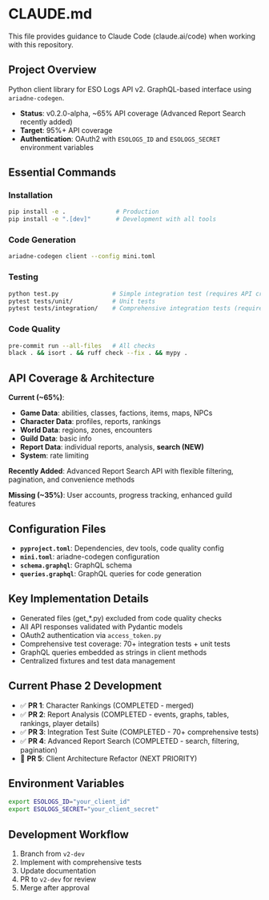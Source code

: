 # CLAUDE.md

This file provides guidance to Claude Code (claude.ai/code) when working with this repository.

## Project Overview
Python client library for ESO Logs API v2. GraphQL-based interface using `ariadne-codegen`.
- **Status**: v0.2.0-alpha, ~65% API coverage (Advanced Report Search recently added)
- **Target**: 95%+ API coverage
- **Authentication**: OAuth2 with `ESOLOGS_ID` and `ESOLOGS_SECRET` environment variables

## Essential Commands

### Installation
```bash
pip install -e .              # Production
pip install -e ".[dev]"       # Development with all tools
```

### Code Generation
```bash
ariadne-codegen client --config mini.toml
```

### Testing
```bash
python test.py               # Simple integration test (requires API credentials)
pytest tests/unit/           # Unit tests
pytest tests/integration/    # Comprehensive integration tests (requires API credentials)
```

### Code Quality
```bash
pre-commit run --all-files   # All checks
black . && isort . && ruff check --fix . && mypy .
```

## API Coverage & Architecture
**Current (~65%)**:
- **Game Data**: abilities, classes, factions, items, maps, NPCs
- **Character Data**: profiles, reports, rankings
- **World Data**: regions, zones, encounters
- **Guild Data**: basic info
- **Report Data**: individual reports, analysis, **search (NEW)**
- **System**: rate limiting

**Recently Added**: Advanced Report Search API with flexible filtering, pagination, and convenience methods

**Missing (~35%)**: User accounts, progress tracking, enhanced guild features

## Configuration Files
- **`pyproject.toml`**: Dependencies, dev tools, code quality config
- **`mini.toml`**: ariadne-codegen configuration
- **`schema.graphql`**: GraphQL schema
- **`queries.graphql`**: GraphQL queries for code generation

## Key Implementation Details
- Generated files (get_*.py) excluded from code quality checks
- All API responses validated with Pydantic models
- OAuth2 authentication via `access_token.py`
- Comprehensive test coverage: 70+ integration tests + unit tests
- GraphQL queries embedded as strings in client methods
- Centralized fixtures and test data management

## Current Phase 2 Development
- ✅ **PR 1**: Character Rankings (COMPLETED - merged)
- ✅ **PR 2**: Report Analysis (COMPLETED - events, graphs, tables, rankings, player details)
- ✅ **PR 3**: Integration Test Suite (COMPLETED - 70+ comprehensive tests)
- ✅ **PR 4**: Advanced Report Search (COMPLETED - search, filtering, pagination)
- 🚧 **PR 5**: Client Architecture Refactor (NEXT PRIORITY)

## Environment Variables
```bash
export ESOLOGS_ID="your_client_id"
export ESOLOGS_SECRET="your_client_secret"
```

## Development Workflow
1. Branch from `v2-dev`
2. Implement with comprehensive tests
3. Update documentation
4. PR to `v2-dev` for review
5. Merge after approval
